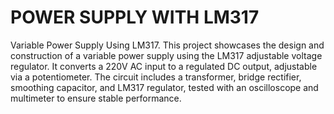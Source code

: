 # POWER SUPPLY WITH LM317
  Variable Power Supply Using LM317. This project showcases the design and construction of a variable power supply using the LM317 adjustable voltage regulator. It converts a 220V AC input to a regulated DC output, adjustable via a potentiometer. The circuit includes a transformer, bridge rectifier, smoothing capacitor, and LM317 regulator, tested with an oscilloscope and multimeter to ensure stable performance.
